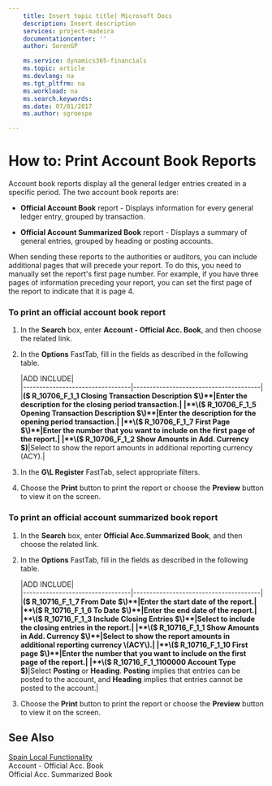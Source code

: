 ```yaml
---
    title: Insert topic title| Microsoft Docs
    description: Insert description
    services: project-madeira
    documentationcenter: ''
    author: SorenGP

    ms.service: dynamics365-financials
    ms.topic: article
    ms.devlang: na
    ms.tgt_pltfrm: na
    ms.workload: na
    ms.search.keywords:
    ms.date: 07/01/2017
    ms.author: sgroespe

---
```

# How to: Print Account Book Reports
Account book reports display all the general ledger entries created in a specific period. The two account book reports are:  
  
-   **Official Account Book** report - Displays information for every general ledger entry, grouped by transaction.  
  
-   **Official Account Summarized Book** report - Displays a summary of general entries, grouped by heading or posting accounts.  
  
 When sending these reports to the authorities or auditors, you can include additional pages that will precede your report. To do this, you need to manually set the report's first page number. For example, if you have three pages of information preceding your report, you can set the first page of the report to indicate that it is page 4.  
  
### To print an official account book report  
  
1.  In the **Search** box, enter **Account - Official Acc. Book**, and then choose the related link.  
  
2.  In the **Options** FastTab, fill in the fields as described in the following table.  
  
    |ADD INCLUDE<!--[!INCLUDE[bp_tablefield](../../includes/bp_tabledescription_md.md)]-->|  
    |---------------------------------|---------------------------------------|  
    |**\($ R\_10706\_F\_1\_1 Closing Transaction Description $\)**|Enter the description for the closing period transaction.|  
    |**\($ R\_10706\_F\_1\_5 Opening Transaction Description $\)**|Enter the description for the opening period transaction.|  
    |**\($ R\_10706\_F\_1\_7 First Page $\)**|Enter the number that you want to include on the first page of the report.|  
    |**\($ R\_10706\_F\_1\_2 Show Amounts in Add. Currency $\)**|Select to show the report amounts in additional reporting currency \(ACY\).|  
  
3.  In the **G\\L Register** FastTab, select appropriate filters.  
  
4.  Choose the **Print** button to print the report or choose the **Preview** button to view it on the screen.  
  
### To print an official account summarized book report  
  
1.  In the **Search** box, enter **Official Acc.Summarized Book**, and then choose the related link.  
  
2.  In the **Options** FastTab, fill in the fields as described in the following table.  
  
    |ADD INCLUDE<!--[!INCLUDE[bp_tablefield](../../includes/bp_tabledescription_md.md)]-->|  
    |---------------------------------|---------------------------------------|  
    |**\($ R\_10716\_F\_1\_7 From Date $\)**|Enter the start date of the report.|  
    |**\($ R\_10716\_F\_1\_6 To Date $\)**|Enter the end date of the report.|  
    |**\($ R\_10716\_F\_1\_3 Include Closing Entries $\)**|Select to include the closing entries in the report.|  
    |**\($ R\_10716\_F\_1\_1 Show Amounts in Add. Currency $\)**|Select to show the report amounts in additional reporting currency \(ACY\).|  
    |**\($ R\_10716\_F\_1\_10 First page $\)**|Enter the number that you want to include on the first page of the report.|  
    |**\($ R\_10716\_F\_1\_1100000 Account Type $\)**|Select **Posting** or **Heading**. **Posting** implies that entries can be posted to the account, and **Heading** implies that entries cannot be posted to the account.|  
  
3.  Choose the **Print** button to print the report or choose the **Preview** button to view it on the screen.  
  
## See Also  
 [Spain Local Functionality](../spain-local-functionality.md)   
 Account - Official Acc. Book   
 Official Acc. Summarized Book